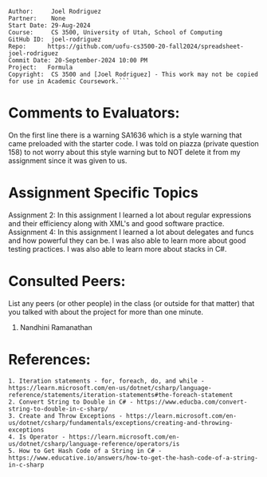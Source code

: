 ﻿```
Author:     Joel Rodriguez
Partner:    None
Start Date: 29-Aug-2024
Course:     CS 3500, University of Utah, School of Computing
GitHub ID:  joel-rodriguez
Repo:      https://github.com/uofu-cs3500-20-fall2024/spreadsheet-joel-rodriguez
Commit Date: 20-September-2024 10:00 PM
Project:   Formula
Copyright:  CS 3500 and [Joel Rodriguez] - This work may not be copied for use in Academic Coursework.```
```

# Comments to Evaluators:
On the first line there is a warning SA1636 which is a style warning that came preloaded with the starter code. I was told on 
piazza (private question 158) to not worry about this style warning but to NOT delete it from my assignment
since it was given to us.

# Assignment Specific Topics
Assignment 2: In this assignment I learned a lot about regular expressions and their efficiency along with XML's and good
software practice.
Assignment 4: In this assignment I learned a lot about delegates and funcs and how powerful they can be. I was also able to 
learn more about good testing practices. I was also able to learn more about stacks in C#.

# Consulted Peers:

List any peers (or other people) in the class (or outside for that matter) that you talked with about the project for more than one minute.

1. Nandhini Ramanathan

# References:

    1. Iteration statements - for, foreach, do, and while - https://learn.microsoft.com/en-us/dotnet/csharp/language-reference/statements/iteration-statements#the-foreach-statement
    2. Convert String to Double in C# - https://www.educba.com/convert-string-to-double-in-c-sharp/
    3. Create and Throw Exceptions - https://learn.microsoft.com/en-us/dotnet/csharp/fundamentals/exceptions/creating-and-throwing-exceptions
    4. Is Operator - https://learn.microsoft.com/en-us/dotnet/csharp/language-reference/operators/is
    5. How to Get Hash Code of a String in C# - https://www.educative.io/answers/how-to-get-the-hash-code-of-a-string-in-c-sharp
